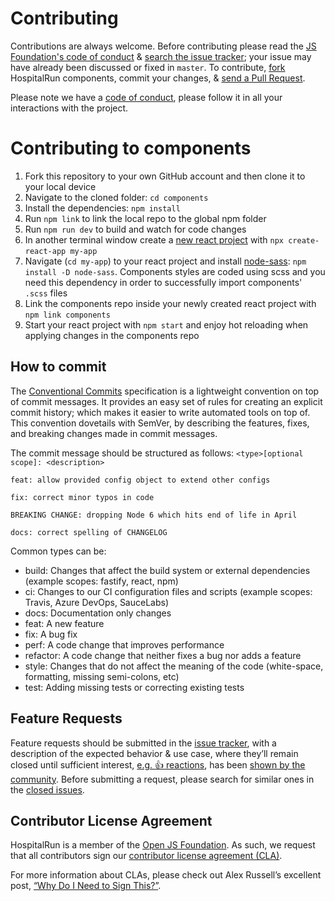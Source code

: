 # Contributing

Contributions are always welcome. Before contributing please read the [JS Foundation's
code of conduct](https://js.foundation/community/code-of-conduct) &
[search the issue tracker](https://github.com/HospitalRun/components/issues); your issue
may have already been discussed or fixed in `master`. To contribute,
[fork](https://help.github.com/articles/fork-a-repo/) HospitalRun components, commit your changes,
& [send a Pull Request](https://help.github.com/articles/using-pull-requests/).

Please note we have a [code of conduct](https://github.com/HospitalRun/components/blob/master/.github/CODE_OF_CONDUCT.md), please follow it in all your interactions with the project.

# Contributing to components

1. Fork this repository to your own GitHub account and then clone it to your local device
2. Navigate to the cloned folder: `cd components`
3. Install the dependencies: `npm install`
4. Run `npm link` to link the local repo to the global npm folder
5. Run `npm run dev` to build and watch for code changes
6. In another terminal window create a [new react project](https://reactjs.org/docs/create-a-new-react-app.html#create-react-app) with `npx create-react-app my-app`‌
7. Navigate (`cd my-app`) to your react project and install [node-sass](https://www.npmjs.com/package/node-sass): `npm install -D node-sass`. Components styles are coded using scss and you need this dependency in order to successfully import components' `.scss` files
8. Link the components repo inside your newly created react project with `npm link components`
9. Start your react project with `npm start` and enjoy hot reloading when applying changes in the components repo

## How to commit

The [Conventional Commits](https://www.conventionalcommits.org) specification is a lightweight convention on top of commit messages. It provides an easy set of rules for creating an explicit commit history; which makes it easier to write automated tools on top of. This convention dovetails with SemVer, by describing the features, fixes, and breaking changes made in commit messages.

The commit message should be structured as follows:
`<type>[optional scope]: <description>`

```
feat: allow provided config object to extend other configs

fix: correct minor typos in code

BREAKING CHANGE: dropping Node 6 which hits end of life in April

docs: correct spelling of CHANGELOG
```

Common types can be:

- build: Changes that affect the build system or external dependencies (example scopes: fastify, react, npm)
- ci: Changes to our CI configuration files and scripts (example scopes: Travis, Azure DevOps, SauceLabs)
- docs: Documentation only changes
- feat: A new feature
- fix: A bug fix
- perf: A code change that improves performance
- refactor: A code change that neither fixes a bug nor adds a feature
- style: Changes that do not affect the meaning of the code (white-space, formatting, missing semi-colons, etc)
- test: Adding missing tests or correcting existing tests

## Feature Requests

Feature requests should be submitted in the
[issue tracker](https://github.com/HospitalRun/components/issues), with a description of
the expected behavior & use case, where they’ll remain closed until sufficient interest,
[e.g. :+1: reactions](https://help.github.com/articles/about-discussions-in-issues-and-pull-requests/),
has been [shown by the community](https://github.com/HospitalRun/components/issues?q=label%3A%22votes+needed%22+sort%3Areactions-%2B1-desc).
Before submitting a request, please search for similar ones in the
[closed issues](https://github.com/HospitalRun/components/issues?q=is%3Aissue+is%3Aclosed+label%3Aenhancement).

## Contributor License Agreement

HospitalRun is a member of the [Open JS Foundation](https://openjsf.org/).
As such, we request that all contributors sign our
[contributor license agreement (CLA)](https://js.foundation/CLA/).

For more information about CLAs, please check out Alex Russell’s excellent post,
[“Why Do I Need to Sign This?”](https://infrequently.org/2008/06/why-do-i-need-to-sign-this/).
